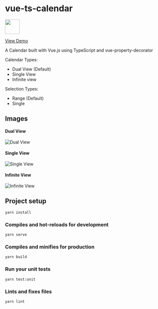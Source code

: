 # vue-ts-calendar

<img src="https://i.imgur.com/WqTJJNj.png" width="48">

[View Demo](https://vue-ts-calendar.netlify.app/)

A Calendar built with Vue.js using TypeScript and vue-property-decorator

Calendar Types:
* Dual View (Default)
* Single View
* Infinite view

Selection Types:
* Range (Default)
* Single


## Images

#### Dual View
![Dual View](https://i.imgur.com/RIq2KPF.png)

#### Single View
![Single View](https://i.imgur.com/WO74s9b.png)

#### Infinite View
![Infinite View](https://i.imgur.com/5DG01Kg.png)

## Project setup
```
yarn install
```

### Compiles and hot-reloads for development
```
yarn serve
```

### Compiles and minifies for production
```
yarn build
```

### Run your unit tests
```
yarn test:unit
```

### Lints and fixes files
```
yarn lint
```

